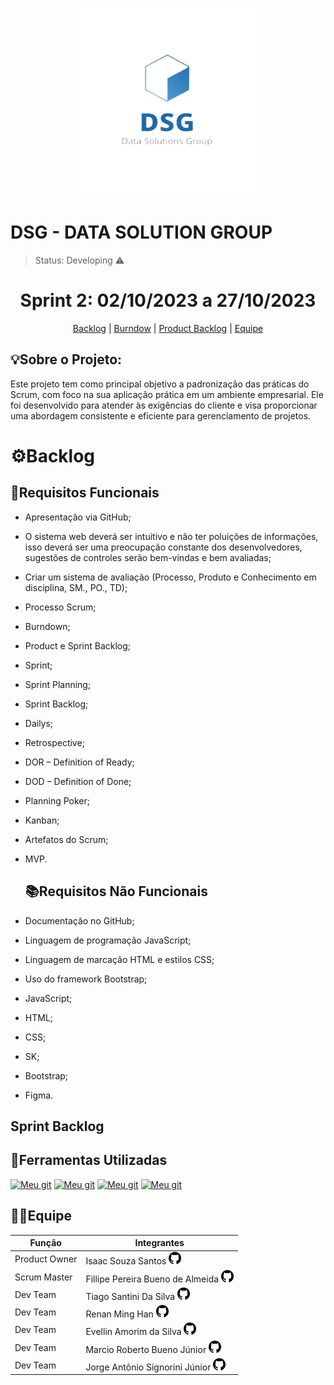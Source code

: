 <p align="center">
  <img src="img/DSG.png" width="300" height="300">
</p>
<h1>DSG - DATA SOLUTION GROUP</h1>

 > Status: Developing ⚠️

<h1 align="center">Sprint 2: 02/10/2023 a 27/10/2023 </h1>
<p align="center">
  <a href="#backlog">Backlog</a> |
  <a href="">Burndow</a> |
  <a href="">Product Backlog</a> |
  <a href="">Equipe</a> 

<h2>💡Sobre o Projeto:</h2>

Este projeto tem como principal objetivo a padronização das práticas do Scrum, com foco na sua aplicação prática em um ambiente empresarial. Ele foi desenvolvido para atender às exigências do cliente e visa proporcionar uma abordagem consistente e eficiente para gerenciamento de projetos.

<span id="backlog"></span> 
<h1>⚙️Backlog</h1>

## 📝Requisitos Funcionais
* Apresentação via GitHub;
* O sistema web deverá ser intuitivo e não ter poluições de informações, isso deverá ser uma preocupação constante dos desenvolvedores, sugestões de controles serão bem-vindas e bem avaliadas;
* Criar um sistema de avaliação (Processo, Produto e Conhecimento em disciplina, SM., PO., TD);
* Processo Scrum;
* Burndown;
* Product e Sprint Backlog;
* Sprint;
* Sprint Planning;
* Sprint Backlog;
* Dailys;
* Retrospective;
* DOR – Definition of Ready;
* DOD – Definition of Done;
* Planning Poker;
* Kanban;
* Artefatos do Scrum;
* MVP.

  ## 📚Requisitos Não Funcionais
* Documentação no GitHub;
* Linguagem de programação JavaScript;
* Linguagem de marcação HTML e estilos CSS;
* Uso do framework Bootstrap;
* JavaScript;
* HTML;
* CSS;
* SK;
* Bootstrap;
* Figma.


<h2>Sprint Backlog</h2>
<span id="burndown"></span>

## 🚀Ferramentas Utilizadas

[![Meu git](https://img.shields.io/badge/HTML-239120?style=for-the-badge&logo=html5&logoColor=white)]()
[![Meu git](https://img.shields.io/badge/CSS-239120?&style=for-the-badge&logo=css3&logoColor=white)]()
[![Meu git](https://img.shields.io/badge/JavaScript-F7DF1E?style=for-the-badge&logo=javascript&logoColor=black)]()
[![Meu git](https://img.shields.io/badge/Bootstrap-563D7C?style=for-the-badge&logo=bootstrap&logoColor=white)]()

## 👩‍💻Equipe

| Função         | Integrantes           |
| ---------------|-----------------------|
| Product Owner  | Isaac Souza Santos <a href="img/GIT.png" target="_blank"><img src="img/GIT.png" width=20px height=20px></a> |
| Scrum Master    | Fillipe Pereira Bueno de Almeida <a href="https://github.com/FPbueno" target="_blank"><img src="img/GIT.png" width=20px height=20px></a> |
| Dev Team | Tiago Santini Da Silva <a href="https://github.com/TiagoSan23" target="_blank"><img src="img/GIT.png" width=20px height=20px></a> |
| Dev Team | Renan Ming Han <a href="https://github.com/MingRenan" target="_blank"><img src="img/GIT.png" width=20px height=20px></a> |
| Dev Team | Evellin Amorim da Silva <a href="https://github.com/evellsil" target="_blank"><img src="img/GIT.png" width=20px height=20px></a> |
| Dev Team | Marcio Roberto Bueno Júnior <a href="https://github.com/MarcinBueno" target="_blank"><img src="img/GIT.png" width=20px height=20px></a> |
| Dev Team | Jorge Antônio Signorini Júnior <a href="https://github.com/JorgeJuniorSignorini" target="_blank"><img src="img/GIT.png" width=20px height=20px></a> |
